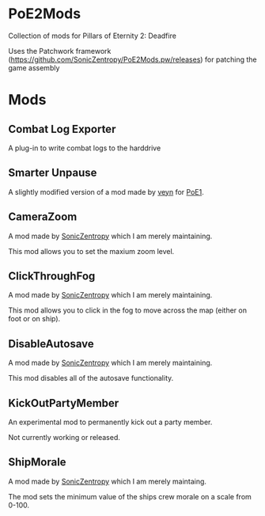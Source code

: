 # PoE2Mods
Collection of mods for Pillars of Eternity 2: Deadfire

Uses the Patchwork framework (https://github.com/SonicZentropy/PoE2Mods.pw/releases) for patching the game assembly

# Mods
## Combat Log Exporter
A plug-in to write combat logs to the harddrive

## Smarter Unpause
A slightly modified version of a mod made by [veyn](https://www.nexusmods.com/pillarsofeternity/users/2029668?tab=about+me) for [PoE1](https://www.nexusmods.com/pillarsofeternity/mods/185). 

## CameraZoom
A mod made by [SonicZentropy](https://github.com/SonicZentropy/PoE2Mods.pw) which I am merely maintaining.

This mod allows you to set the maxium zoom level.

## ClickThroughFog
A mod made by [SonicZentropy](https://github.com/SonicZentropy/PoE2Mods.pw) which I am merely maintaining.

This mod allows you to click in the fog to move across the map (either on foot or on ship).

## DisableAutosave
A mod made by [SonicZentropy](https://github.com/SonicZentropy/PoE2Mods.pw) which I am merely maintaining.

This mod disables all of the autosave functionality.

## KickOutPartyMember
An experimental mod to permanently kick out a party member.

Not currently working or released.

## ShipMorale
A mod made by [SonicZentropy](https://github.com/SonicZentropy/PoE2Mods.pw) which I am merely maintaing.

The mod sets the minimum value of the ships crew morale on a scale from 0-100.